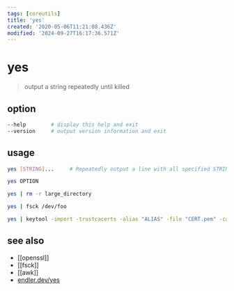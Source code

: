 ```yaml
---
tags: [coreutils]
title: 'yes'
created: '2020-05-06T11:21:08.436Z'
modified: '2024-09-27T16:17:36.571Z'
---
```


# yes

> output a string repeatedly until killed

## option

```sh
--help        # display this help and exit 
--version     # output version information and exit
```

## usage

```sh
yes [STRING]...     # Repeatedly output a line with all specified STRING(s), or 'y'.

yes OPTION

yes | rm -r large_directory

yes | fsck /dev/foo

yes | keytool -import -trustcacerts -alias "ALIAS" -file "CERT.pem" -cacerts -storepass "PASS"
```

## see also

- [[openssl]]
- [[fsck]]
- [[awk]]
- [endler.dev/yes](https://endler.dev/2017/yes/)
